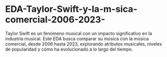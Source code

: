 # EDA-Taylor-Swift-y-la-m-sica-comercial-2006-2023-
Taylor Swift es un fenómeno musical con un impacto significativo en la industria musical. Este EDA busca comparar su música con la música comercial, desde 2006 hasta 2023, explorando atributos musicales, niveles de popularidad y cómo ha evolucionado a lo largo del tiempo.
